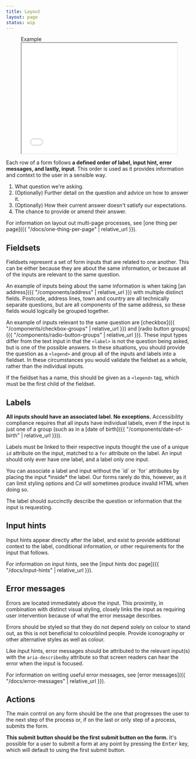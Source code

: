 ```yaml
---
title: Layout
layout: page
status: wip
---
```


<figure class="iframe">
<figcaption class="iframe__label">
Example
</figcaption>
<iframe class="iframe__frame" src="{{ "/example/layout" | relative_url }}" width="100%" height="300"></iframe>
</figure>

Each row of a form follows **a defined order of label, input hint, error messages, and lastly, input**. This order is used as it provides information and context to the user in a sensible way. 

1. What question we're asking.
2. (Optionally) Further detail on the question and advice on how to answer it.
3. (Optionally) How their current answer doesn't satisfy our expectations.
4. The chance to provide or amend their answer. 

For information on layout out multi-page processes, see [one thing per page]({{ "/docs/one-thing-per-page" | relative_url }}).

## Fieldsets

Fieldsets represent a set of form inputs that are related to one another. This can be either because they are about the same information, or because all of the inputs are relevant to the same question. 

An example of inputs being about the same information is when taking [an address]({{ "/components/address" | relative_url }}) with multiple distinct fields. Postcode, address lines, town and country are all technically separate questions, but are all components of the same address, so these fields would logically be grouped together. 

An example of inputs relevant to the same question are [checkbox]({{ "/components/checkbox-groups" | relative_url }}) and [radio button groups]({{ "/components/radio-button-groups" | relative_url }}). These input types differ from the text input in that the `<label>` is not the question being asked, but is one of the possible answers. In these situations, you should provide the question as a `<legend>` and group all of the inputs and labels into a fieldset. In these circumstances you would validate the fieldset as a whole, rather than the individual inputs. 

If the fieldset has a name, this should be given as a `<legend>` tag, which must be the first child  of the fieldset. 

## Labels

**All inputs should have an associated label. No exceptions.** Accessibility compliance requires that all inputs have individual labels, even if the input is just one of a group (such as in a [date of birth]({{ "/components/date-of-birth" | relative_url }})).

Labels must be linked to their respective inputs thought the use of a unique `id` attribute on the input, matched to a `for` attribute on the label. An input should only ever have one label, and a label only one input. 

<aside class="aside aside--correction">
You can associate a label and input without the `id` or `for` attributes by placing the input *inside* the label. Our forms rarely do this, however, as it can limit styling options and C&#9839; will sometimes produce invalid HTML when doing so. 
</aside>

The label should succinctly describe the question or information that the input is requesting.

## Input hints

Input hints appear directly after the label, and exist to provide additional context to the label, conditional information, or other requirements for the input that follows. 

For information on input hints, see the [input hints doc page]({{ "/docs/input-hints" | relative_url }}).

## Error messages

Errors are located immediately above the input. This proximity, in combination with distinct visual styling, closely links the input as requiring user intervention because of what the error message describes. 

Errors should be styled so that they do not depend solely on colour to stand out, as this is not beneficial to colourblind people. Provide iconography or other alternative styles as well as colour. 

Like input hints, error messages should be attributed to the relevant input(s) with the `aria-describedby` attribute so that screen readers can hear the error when the input is focused. 

For information on writing useful error messages, see [error messages]({{ "/docs/error-messages" | relative_url }}).

## Actions

The main control on any form should be the one that progresses the user to the next step of the process or, if on the last or only step of a process, submits the form.

**This submit button should be the first submit button on the form.** It's possible for a user to submit a form at any point by pressing the <kbd>Enter</kbd> key, which will default to using the first submit button.